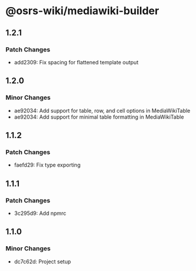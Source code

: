 # @osrs-wiki/mediawiki-builder

## 1.2.1

### Patch Changes

- add2309: Fix spacing for flattened template output

## 1.2.0

### Minor Changes

- ae92034: Add support for table, row, and cell options in MediaWikiTable
- ae92034: Add support for minimal table formatting in MediaWikiTable

## 1.1.2

### Patch Changes

- faefd29: Fix type exporting

## 1.1.1

### Patch Changes

- 3c295d9: Add npmrc

## 1.1.0

### Minor Changes

- dc7c62d: Project setup
